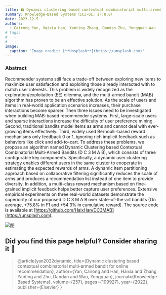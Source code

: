 ```yaml
---
title: 🛍️ Dynamic clustering based contextual combinatorial multi-armed bandit for online recommendation
summary: Knowledge-Based Systems（SCI-Q1, IF:8.8）
date: 2023-12-5
authors:
  - Cairong Yan, Haixia Han, Yanting Zhang, Dandan Zhu, Yongquan Wan
# tags:
#   - 
#   - 
image:
  caption: 'Image credit: [**Unsplash**](https://unsplash.com)'
---
```

### Abstract
Recommender systems still face a trade-off between exploring new items to maximize user satisfaction and exploiting those already interacted with to match user interests. This problem is widely recognized as the exploration/exploitation (EE) dilemma, and the multi-armed bandit (MAB) algorithm has proven to be an effective solution. As the scale of users and items in real-world application scenarios increases, their purchase interactions become sparser. Then three issues need to be investigated when building MAB-based recommender systems. First, large-scale users and sparse interactions increase the difficulty of user preference mining. Second, traditional bandits model items as arms and cannot deal with ever-growing items effectively. Third, widely used Bernoulli-based reward mechanisms only feedback 0 or 1, ignoring rich implicit feedback such as behaviors like click and add-to-cart. To address these problems, we propose an algorithm named Dynamic Clustering based Contextual Combinatorial Multi-Armed Bandits (D C 3 M A B), which consists of three configurable key components. Specifically, a dynamic user clustering strategy enables different users in the same cluster to cooperate in estimating the expected rewards of arms. A dynamic item partitioning approach based on collaborative filtering significantly reduces the scale of arms and produces a recommendation list instead of one item to provide diversity. In addition, a multi-class reward mechanism based on fine-grained implicit feedback helps better capture user preferences. Extensive empirical experiments on three real-world datasets demonstrate the superiority of our proposed D C 3 M A B over state-of-the-art bandits (On average, +75.8% in F1 and +54.3% in cumulative reward). The source code is available at [https://github.com/HaixHan/DC3MAB](https://unsplash.com).

![图](./DC3MAB1.jpg "Two self-correction methods are demonstrated in language models in response to a query. The gray line on the left illustrates the process of self-correction employing prompt engineering in large language models like ChatGPT. The red line shows the overall steps of our proposed Intrinsic Self-Correction, where self-verification and self-modification occur spontaneously.")

## Did you find this page helpful? Consider sharing it 🙌
>@article{yan2022dynamic,
  title={Dynamic clustering based contextual combinatorial multi-armed bandit for online recommendation},
  author={Yan, Cairong and Han, Haixia and Zhang, Yanting and Zhu, Dandan and Wan, Yongquan},
  journal={Knowledge-Based Systems},
  volume={257},
  pages={109927},
  year={2022},
  publisher={Elsevier}
}





